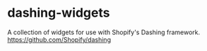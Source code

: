 dashing-widgets
===============

A collection of widgets for use with Shopify's Dashing framework. https://github.com/Shopify/dashing
